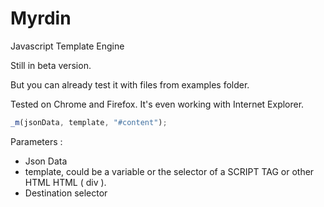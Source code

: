 # Myrdin
Javascript Template Engine

Still in beta version.

But you can already test it with files from examples folder.

Tested on Chrome and Firefox.
It's even working with Internet Explorer.

```javascript
_m(jsonData, template, "#content");
```

Parameters :

* Json Data 
* template, could be a variable or the selector of a SCRIPT TAG or other HTML HTML ( div ).
* Destination selector
